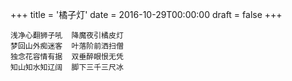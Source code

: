 +++
title = '橘子灯'
date = 2016-10-29T00:00:00
draft = false
+++

<div class="poem">

```
浅净心翻狮子吼  降魔夜引橘皮灯
梦回山外痴迷客  叶落阶前洒扫僧
独念花容情有据  双垂醉眼恨无凭
知山知水知辽阔  脚下三千三尺冰
```

</div>
